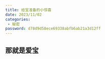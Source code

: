 ```yaml
---
title: 给宝准备的小惊喜
date: 2023/11/02
categories:
 - 秘密
password: d78d9d58ece69338abfb6ab21a3d12ff
---
```


## 那就是爱宝